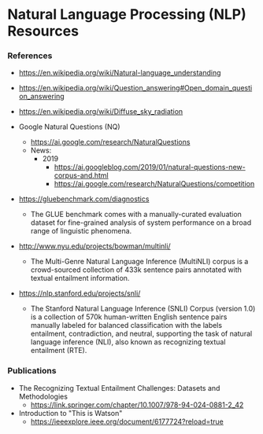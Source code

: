 Natural Language Processing (NLP) Resources
====

### References
* https://en.wikipedia.org/wiki/Natural-language_understanding
* https://en.wikipedia.org/wiki/Question_answering#Open_domain_question_answering
* https://en.wikipedia.org/wiki/Diffuse_sky_radiation


* Google Natural Questions (NQ)
  * https://ai.google.com/research/NaturalQuestions
  * News:
    * 2019  
      * https://ai.googleblog.com/2019/01/natural-questions-new-corpus-and.html
      * https://ai.google.com/research/NaturalQuestions/competition

* https://gluebenchmark.com/diagnostics
  * The GLUE benchmark comes with a manually-curated evaluation dataset for fine-grained analysis of system performance on a broad range of linguistic phenomena.

* http://www.nyu.edu/projects/bowman/multinli/
  * The Multi-Genre Natural Language Inference (MultiNLI) corpus is a crowd-sourced collection of 433k sentence pairs annotated with textual entailment information. 

* https://nlp.stanford.edu/projects/snli/
  * The Stanford Natural Language Inference (SNLI) Corpus (version 1.0) is a collection of 570k human-written English sentence pairs manually labeled for balanced classification with the labels entailment, contradiction, and neutral, supporting the task of natural language inference (NLI), also known as recognizing textual entailment (RTE). 



### Publications
* The Recognizing Textual Entailment Challenges: Datasets and Methodologies
  * https://link.springer.com/chapter/10.1007/978-94-024-0881-2_42
* Introduction to "This is Watson"
  * https://ieeexplore.ieee.org/document/6177724?reload=true
